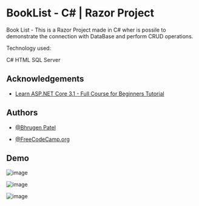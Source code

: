 # BookList  -   C# | Razor Project 

Book List - This is a Razor Project made in C# wher is possile to demonstrate the connection 
with DataBase and perform CRUD operations. 
 
Technology used:

C#
HTML
SQL Server









## Acknowledgements

 - [ Learn ASP.NET Core 3.1 - Full Course for Beginners Tutorial ](https://www.youtube.com/watch?v=C5cnZ-gZy2I)
 
## Authors

- [@Bhrugen Patel](https://www.dotnetmastery.com/)

- [@FreeCodeCamp.org](https://www.youtube.com/watch?v=C5cnZ-gZy2I)



## Demo


![image](https://user-images.githubusercontent.com/63982700/174914470-a214287d-52d0-4ec2-8fb7-b4bbc63cb48d.png)

![image](https://user-images.githubusercontent.com/63982700/174915550-40d3298f-b454-4abc-9de7-90c91453d0e7.png)

![image](https://user-images.githubusercontent.com/63982700/174915723-0985a738-5ba5-4fe5-8c61-ce598225223c.png)


